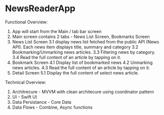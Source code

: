 # NewsReaderApp

Functional Overview:

1. App will start from the Main / tab bar screen
2. Main screen contains 2 tabs - News List Screen, Bookmarks Screen
3. News List Screen
    3.1 display news list fetched from the public API (News API). Each news item displays title, summary and category
    3.2 Bookmarking/Unmarking news articles.
    3.3 Filtering news by category.
    3.4 Read the full content of an article by tapping on it.
4. Bookmark Screen
    4.1 Display list of bookmarked news
    4.2 Unmarking news articles.
    4.3 Read the full content of an article by tapping on it.
5. Detail Screen
    5.1  Display the full content of select news article. 
    


Technical Overview:

1. Architrecure - MVVM with clean architecure using coordinator pattern
2. UI - Swift UI
3. Data Persistance - Core Data
4. Data Flows - Combine, Async functions


